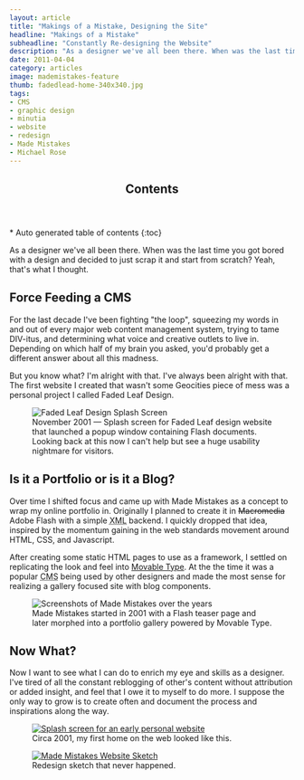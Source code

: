```yaml
---
layout: article
title: "Makings of a Mistake, Designing the Site"
headline: "Makings of a Mistake"
subheadline: "Constantly Re-designing the Website"
description: "As a designer we've all been there. When was the last time you got bored with a design and decided to just burn it and start anew?"
date: 2011-04-04
category: articles
image: mademistakes-feature
thumb: fadedlead-home-340x340.jpg
tags: 
- CMS
- graphic design
- minutia
- website
- redesign
- Made Mistakes
- Michael Rose
---
```

<section id="table-of-contents" class="toc">
  <header>
    <h1 class="delta">Contents</h1>
  </header>
<div id="drawer" markdown="1">
*  Auto generated table of contents
{:toc}
</div>
</section><!-- /#table-of-contents -->

As a designer we've all been there. When was the last time you got bored with a design and decided to just scrap it and start from scratch? Yeah, that's what I thought.

## Force Feeding a CMS

For the last decade I've been fighting "the loop", squeezing my words in and out of every major web content management system, trying to tame DIV-itus, and determining what voice and creative outlets to live in. Depending on which half of my brain you asked, you'd probably get a different answer about all this madness.

But you know what? I'm alright with that. I've always been alright with that. The first website I created that wasn't some Geocities piece of mess was a personal project I called Faded Leaf Design.

<figure>
    <img src="{{ site.url }}/images/faded-leaf-design-2001.jpg" alt="Faded Leaf Design Splash Screen" />
    <figcaption>November 2001 &#8212; Splash screen for Faded Leaf design website that launched a popup window containing Flash documents. Looking back at this now I can't help but see a huge usability nightmare for visitors.</figcaption>
</figure>

## Is it a Portfolio or is it a Blog?

Over time I shifted focus and came up with Made Mistakes as a concept to wrap my online portfolio in. Originally I planned to create it in <del>Macromedia</del> Adobe Flash with a simple <abbr title="Extensible Markup Language">XML</abbr> backend. I quickly dropped that idea, inspired by the momentum gaining in the web standards movement around <abbr>HTML</abbr>, <abb>CSS</abbr>, and Javascript.

After creating some static HTML pages to use as a framework, I settled on replicating the look and feel into [Movable Type](http://www.movabletype.org/). At the the time it was a popular <abbr title="Content Management System">CMS</abbr> being used by other designers and made the most sense for realizing a gallery focused site with blog components.

<figure>
    <img src="{{ site.url }}/images/made-mistakes-flash-xhtml.jpg" alt="Screenshots of Made Mistakes over the years" />
    <figcaption>Made Mistakes started in 2001 with a Flash teaser page and later morphed into a portfolio gallery powered by Movable Type.</figcaption>
</figure>

## Now What?

Now I want to see what I can do to enrich my eye and skills as a designer. I've tired of all the constant reblogging of other's content without attribution or added insight, and feel that I owe it to myself to do more. I suppose the only way to grow is to create often and document the process and inspirations along the way.

<figure>
    <a href="{{ site.url }}/images/bleedsapathy-splash-page.jpg"><img src="{{ site.url }}/images/bleedsapathy-splash-page.jpg" alt="Splash screen for an early personal website" /></a>
    <figcaption>Circa 2001, my first home on the web looked like this.</figcaption>
</figure>

<figure>
    <a href="{{ site.url }}/images/made-mistakes-sketch.jpg"><img src="{{ site.url }}/images/made-mistakes-sketch.jpg" alt="Made Mistakes Website Sketch" /></a>
    <figcaption>Redesign sketch that never happened.</figcaption>
</figure>